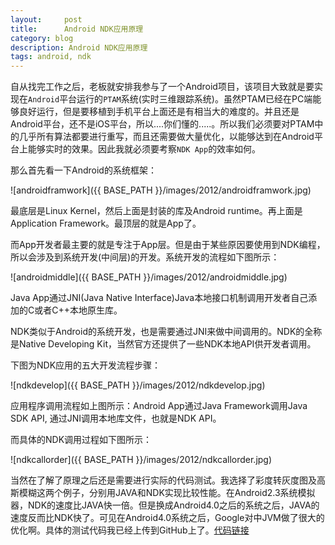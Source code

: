 ```yaml
---
layout:     post
title:      Android NDK应用原理
category: blog
description: Android NDK应用原理
tags: android, ndk
---
```


自从找完工作之后，老板就安排我参与了一个Android项目，该项目大致就是要实现在`Android`平台运行的`PTAM`系统(实时三维跟踪系统)。虽然PTAM已经在PC端能够良好运行，但是要移植到手机平台上面还是有相当大的难度的。并且还是Android平台，还不是iOS平台，所以....你们懂的.....。所以我们必须要对PTAM中的几乎所有算法都要进行重写，而且还需要做大量优化，以能够达到在Android平台上能够实时的效果。因此我就必须要考察`NDK App`的效率如何。

那么首先看一下Android的系统框架：

![androidframwork]({{ BASE_PATH }}/images/2012/androidframwork.jpg)
 
最底层是Linux Kernel，然后上面是封装的库及Android runtime。再上面是Application Framework。最顶层的就是App了。

而App开发者最主要的就是专注于App层。但是由于某些原因要使用到NDK编程，所以会涉及到系统开发(中间层)的开发。系统开发的流程如下图所示：

![androidmiddle]({{ BASE_PATH }}/images/2012/androidmiddle.jpg)

Java App通过JNI(Java Native Interface)Java本地接口机制调用开发者自己添加的C或者C++本地原生库。

NDK类似于Android的系统开发，也是需要通过JNI来做中间调用的。NDK的全称是Native Developing Kit，当然官方还提供了一些NDK本地API供开发者调用。

下图为NDK应用的五大开发流程步骤：

![ndkdevelop]({{ BASE_PATH }}/images/2012/ndkdevelop.jpg)

应用程序调用流程如上图所示：Android App通过Java Framework调用Java SDK API, 通过JNI调用本地库文件，也就是NDK API。

而具体的NDK调用过程如下图所示：

![ndkcallorder]({{ BASE_PATH }}/images/2012/ndkcallorder.jpg)

当然在了解了原理之后还是需要进行实际的代码测试。我选择了彩度转灰度图及高斯模糊这两个例子，分别用JAVA和NDK实现比较性能。在Android2.3系统模拟器，NDK的速度比JAVA快一倍。但是换成Android4.0之后的系统之后，JAVA的速度反而比NDK快了。可见在Android4.0系统之后，Google对中JVM做了很大的优化啊。具体的测试代码我已经上传到GitHub上了。[代码链接](https://github.com/shihongzhi/NDKSpeed)